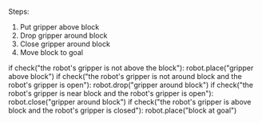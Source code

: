 

Steps:
1. Put gripper above block
2. Drop gripper around block
3. Close gripper around block
4. Move block to goal

if check("the robot's gripper is not above the block"):
    robot.place("gripper above block")
if check("the robot's gripper is not around block and the robot's gripper is open"):
    robot.drop("gripper around block")
if check("the robot's gripper is near block and the robot's gripper is open"):
    robot.close("gripper around block")
if check("the robot's gripper is above block and the robot's gripper is closed"):
    robot.place("block at goal")